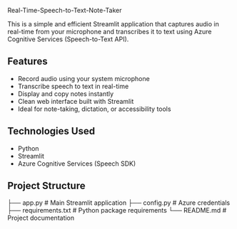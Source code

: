 Real-Time-Speech-to-Text-Note-Taker

This is a simple and efficient Streamlit application that captures audio in real-time from your microphone and transcribes it to text using Azure Cognitive Services (Speech-to-Text API).

## Features

- Record audio using your system microphone
- Transcribe speech to text in real-time
- Display and copy notes instantly
- Clean web interface built with Streamlit
- Ideal for note-taking, dictation, or accessibility tools

## Technologies Used

- Python
- Streamlit
- Azure Cognitive Services (Speech SDK)

## Project Structure
├── app.py # Main Streamlit application
├── config.py # Azure credentials
├── requirements.txt # Python package requirements
└── README.md # Project documentation
